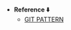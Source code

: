 - **Reference ⬇️**
  - [GIT PATTERN](https://www.vecteezy.com/vector-art/19980954-git-branch-icon-line-isolated-on-white-background-black-flat-thin-icon-on-modern-outline-style-linear-symbol-and-editable-stroke-simple-and-pixel-perfect-stroke-vector-illustration)
